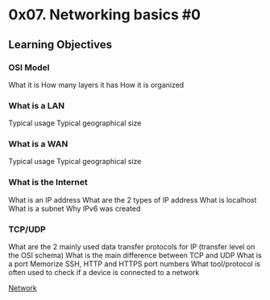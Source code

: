 # 0x07. Networking basics #0

## Learning Objectives

### OSI Model
What it is
How many layers it has
How it is organized

### What is a LAN
Typical usage
Typical geographical size

### What is a WAN
Typical usage
Typical geographical size

### What is the Internet
What is an IP address
What are the 2 types of IP address
What is localhost
What is a subnet
Why IPv6 was created

### TCP/UDP
What are the 2 mainly used data transfer protocols for IP (transfer level on the OSI schema)
What is the main difference between TCP and UDP
What is a port
Memorize SSH, HTTP and HTTPS port numbers
What tool/protocol is often used to check if a device is connected to a network

[Network](https://nerdynatelife.files.wordpress.com/2019/02/networking-infographic.png)

